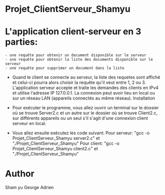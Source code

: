 # Projet_ClientServeur_Shamyu

# L'application client-serveur en 3 parties:

    - une requête pour obtenir un document disponible sur le serveur
    - une requête pour obtenir la liste des documents disponible sur le serveur
    - une requête pour supprimer un document dans la liste

* Quand le client se connecte au serveur, la liste des requetes sont affiché et celui-ci pourra alors choisir la requête qu'il veut entre 1, 2 ou 3. L'application serveur accepte et traite les demandes des clients en IPv4 et utilise l'adresse IP 127.0.0.1. La connexion peut avoir lieu en local ou sur un réseau LAN (appareils connectés au même réseau).
Installation

* Pour exécuter le programme, vous allez ouvrir un terminal sur le dossier où se trouve Server2.c et un autre sur le dossier où se trouve Client2.c, sur différents appareils ou un seul s'il s'agit d'une connexion client serveur en local.

* Vous allez ensuite exécutez les code suivant: Pour serveur: "gcc -o Projet_ClientServeur_Shamyu server2.c" et "./Projet_ClientServeur_Shamyu" 
                                                Pour client: "gcc -o Projet_ClientServeur_Shamyu client2.c" et "./Projet_ClientServeur_Shamyu" 

# Author

Sham yu George Adrien
